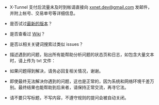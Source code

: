 * X-Tunnel 支付后流量未及时到帐请直接向 xxnet.dev@gmail.com 发邮件，并附上帐号、交易单号等详细信息。

* 是否试过[最新的版本](https://github.com/XX-net/XX-Net/releases )？

* 是否查看过 [Wiki](https://github.com/XX-net/XX-Net/wiki )？

* 是否以相关关键词搜索过类似 issues？

* 描述遇到的问题，贴出所有能帮助分析问题的状态页和日志，如包含大量文本时，请上传为 txt 文件：

* 如果问题得到解决，请务必回复相关情况，谢谢。

* 即使最终无法解决你遇到的问题，这也是正常的，因为系统和网络环境千差万别。最终结果也能帮助到后来者，请保持正常交流，再寻它法。

* 请不要只写标题，不写内容，不遵守规则的提问会被自动关闭。

